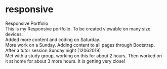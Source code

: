 # responsive
Responsive Portfolio <br>
This is my Responsive portfolio.
To be created viewable on many size devices. <br>
Added more content and coding on Saturday. <br>
More work on a Sunday. Adding content to all pages through Bootstrap. <br>
After a tutor session Sunday night (12062019) <br>
Met with a study group, working on this for about 2 hours. Then worked on it at home for about 3 more hours. It is getting very close!
